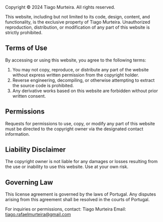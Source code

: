 Copyright © 2024 Tiago Murteira. All rights reserved.

This website, including but not limited to its code, design, content, and functionality, is the exclusive property of Tiago Murteira. Unauthorized reproduction, distribution, or modification of any part of this website is strictly prohibited.

## Terms of Use
By accessing or using this website, you agree to the following terms:
1. You may not copy, reproduce, or distribute any part of the website without express written permission from the copyright holder.
2. Reverse engineering, decompiling, or otherwise attempting to extract the source code is prohibited.
3. Any derivative works based on this website are forbidden without prior written consent.

## Permissions
Requests for permissions to use, copy, or modify any part of this website must be directed to the copyright owner via the designated contact information.

## Liability Disclaimer
The copyright owner is not liable for any damages or losses resulting from the use or inability to use this website. Use at your own risk.

## Governing Law
This license agreement is governed by the laws of Portugal. Any disputes arising from this agreement shall be resolved in the courts of Portugal.

For inquiries or permissions, contact:
Tiago Murteira
Email: tiago.rafaelmurteira@gmail.com